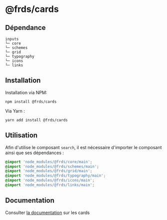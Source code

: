# @frds/cards

## Dépendance
```shell
inputs
└─ core
└─ schemes
└─ grid
└─ typography
└─ icons
└─ links
```

## Installation
Installation via NPM:
```
npm install @frds/cards
```
Via Yarn :
```
yarn add install @frds/cards
```

## Utilisation
Afin d'utilise le composant `search`, il est nécessaire d'importer le composant ainsi que ses dépendances :
```scss
@import 'node_modules/@frds/core/main';
@import 'node_modules/@frds/schemes/main';
@import 'node_modules/@frds/grid/main';
@import 'node_modules/@frds/typography/main';
@import 'node_modules/@frds/icons/main';
@import 'node_modules/@frds/links/main';
```

## Documentation

Consulter [la documentation](#) sur les cards
